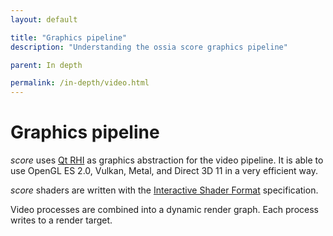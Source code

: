 ```yaml
---
layout: default

title: "Graphics pipeline"
description: "Understanding the ossia score graphics pipeline"

parent: In depth

permalink: /in-depth/video.html
---
```


# Graphics pipeline

*score* uses [Qt RHI](https://www.qt.io/blog/graphics-in-qt-6.0-qrhi-qt-quick-qt-quick-3d) as graphics abstraction for the video pipeline. It is able to use OpenGL ES 2.0, Vulkan, Metal, and Direct 3D 11 in a very efficient way.

*score* shaders are written with the [Interactive Shader Format](https://isf.video) specification.

Video processes are combined into a dynamic render graph. Each process writes to a render target.